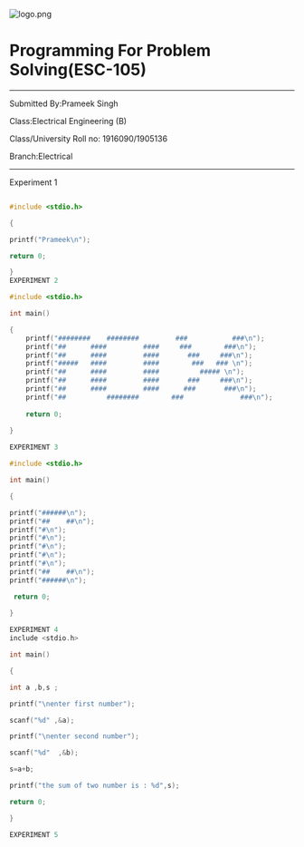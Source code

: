 ![logo.png](http://www.gndec.ac.in/sites/default/logo.png)

# Programming For Problem Solving(ESC-105)

-----

Submitted By:Prameek Singh

Class:Electrical Engineering (B)

Class/University Roll no: 1916090/1905136

Branch:Electrical

-----
Experiment 1

```C

#include <stdio.h>

{

printf("Prameek\n");

return 0;

}
EXPERIMENT 2

#include <stdio.h>

int main()

{
    printf("########    ########         ###           ###\n");
    printf("##      ####         ####     ###        ###\n");
    printf("##      ####         ####       ###     ###\n");
    printf("#####   ####         ####        ###   ### \n");
    printf("##      ####         ####          ##### \n");
    printf("##      ####         ####       ###     ###\n");
    printf("##      ####         ####      ###       ###\n");
    printf("##          ########        ###              ###\n");  
    
    return 0;
    
}

EXPERIMENT 3

#include <stdio.h>

int main()

{

printf("######\n");
printf("##    ##\n");
printf("#\n");
printf("#\n");
printf("#\n");
printf("#\n");
printf("#\n");
printf("##    ##\n");
printf("######\n");

 return 0;
 
}

EXPERIMENT 4
include <stdio.h>

int main()

{ 

int a ,b,s ;

printf("\nenter first number");

scanf("%d" ,&a);

printf("\nenter second number");

scanf("%d"  ,&b);

s=a+b;

printf("the sum of two number is : %d",s);

return 0;

}

EXPERIMENT 5
